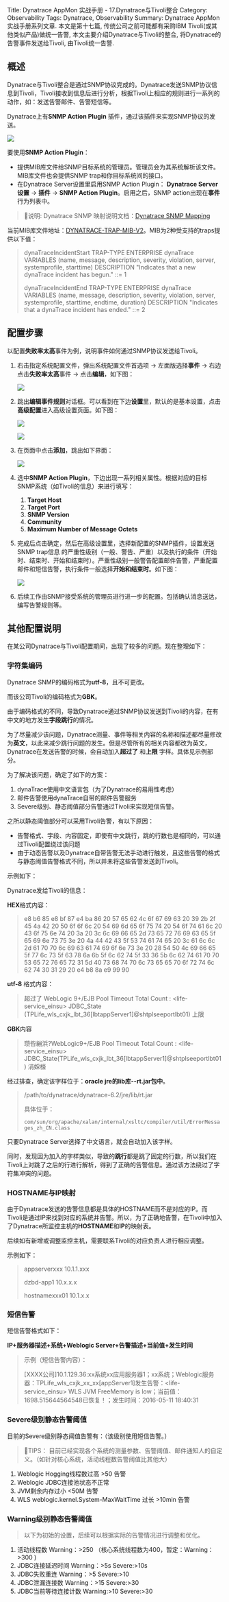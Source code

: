 Title: Dynatrace AppMon 实战手册 - 17.Dynatrace与Tivoli整合
Category: Observability
Tags: Dynatrace, Observability
Summary: Dynatrace AppMon 实战手册系列文章. 本文是第十七篇, 传统公司之前可能都有采购IBM Tivoli(或其他类似产品)做统一告警, 本文主要介绍Dynatrace与Tivoli的整合, 将Dynatrace的告警事件发送给Tivoli, 由Tivoli统一告警.

## 概述

Dynatrace与Tivoli整合是通过SNMP协议完成的。Dynatrace发送SNMP协议信息到Tivoli，Tivoli接收到信息后进行分析，根据Tivoli上相应的规则进行一系列的动作，如：发送告警邮件、告警短信等。

Dynatrace上有**SNMP Action Plugin** 插件，通过该插件来实现SNMP协议的发送。

![](http://pic.yupoo.com/east4ming_v/FXU473ky/medium.jpg)

要使用**SNMP Action Plugin**：

- 提供MIB库文件给SNMP目标系统的管理员。管理员会为其系统解析该文件。MIB库文件也会提供SNMP trap和你目标系统间的接口。
- 在Dynatrace Server设置里启用SNMP Action Plugin： **Dynatrace Server设置** -> **插件** -> **SNMP Action Plugin**。启用之后，SNMP action出现在**事件**行为列表中。

> :notebook:说明:
> Dynatrace SNMP 映射说明文档：[Dynatrace SNMP Mapping](http://cloud.189.cn/t/AfayAfvEjem2)

当前MIB库文件地址：[DYNATRACE-TRAP-MIB-V2](https://community.dynatrace.com/community/download/attachments/221381746/DYNATRACE-TRAP-MIB-V2?version=1&modificationDate=1432016056067&api=v2)。MIB为2种受支持的traps提供以下值：

> dynaTraceIncidentStart TRAP-TYPE
> ENTERPRISE dynaTrace
> VARIABLES (name, message, description, severity, violation, server, systemprofile, starttime)
> DESCRIPTION "Indicates that a new dynaTrace incident has begun."
> ::= 1
>
> dynaTraceIncidentEnd TRAP-TYPE
> ENTERPRISE dynaTrace
> VARIABLES (name, message, description, severity, violation, server, systemprofile, starttime, endtime, duration)
> DESCRIPTION "Indicates that a dynaTrace incident has ended."
> ::= 2

## 配置步骤

以配置**失败率太高**事件为例，说明事件如何通过SNMP协议发送给Tivoli。

1. 右击指定系统配置文件，弹出系统配置文件首选项 -> 左面版选择**事件** -> 右边点击**失败率太高**事件 -> 点击**编辑**，如下图：

   ![](http://pic.yupoo.com/east4ming_v/FXU47qEb/ZZaXa.jpg)

2. 跳出**编辑事件规则**对话框。可以看到在下边**设置**里，默认的是基本设置，点击**高级配置**进入高级设置页面。如下图：

   ![](http://pic.yupoo.com/east4ming_v/FXU47xJD/c5CA3.jpg)

   ![](http://pic.yupoo.com/east4ming_v/FXU47CET/medium.jpg)

3. 在页面中点击**添加**，跳出如下界面：

   ![](http://pic.yupoo.com/east4ming_v/FXU47az8/medium.jpg)

4. 选中**SNMP Action Plugin**，下边出现一系列相关属性。根据对应的目标SNMP系统（如Tivoli的信息）来进行填写：

    1. **Target Host**
    2. **Target Port**
    3. **SNMP Version**
    4. **Community**
    5. **Maximum Number of Message Octets**

5. 完成后点击确定，然后在高级设置里，选择新配置的SNMP插件，设置发送SNMP trap信息 的严重性级别（一般、警告、严重）以及执行的条件（开始时、结束时、开始和结束时）。严重性级别一般警告配置邮件告警，严重配置邮件和短信告警，执行条件一般选择**开始和结束时**。如下图：

   ![](http://pic.yupoo.com/east4ming_v/FXU47iXN/PCCU0.jpg)

6. 后续工作由SNMP接受系统的管理员进行进一步的配置。包括确认消息送达，编写告警规则等。

## 其他配置说明

在某公司Dynatrace与Tivoli配置期间，出现了较多的问题。现在整理如下：

### 字符集编码

Dynatrace SNMP的编码格式为**utf-8**，且不可更改。

而该公司Tivoli的编码格式为**GBK**。

由于编码格式的不同，导致Dynatrace通过SNMP协议发送到Tivoli的内容，在有中文的地方发生**字段跳行**的情况。

为了尽量减少该问题，Dynatrace测量、事件等相关内容的名称和描述都尽量修改为**英文**，以此来减少跳行问题的发生。但是尽管所有的相关内容都改为英文，Dynatrace在发送告警的时候，会自动加入**超过了** 和**上限** 字样。具体见示例部分。

为了解决该问题，确定了如下的方案：

1. dynaTrace使用中文语言包（为了Dynatrace的易用性考虑）
2. 邮件告警使用dynaTrace自带的邮件告警服务
3. Severe级别、静态阈值部分告警通过Tivoli来实现短信告警。

之所以静态阈值部分可以采用Tivoli告警，有以下原因：

- 告警格式、字段、内容固定，即使有中文跳行，跳的行数也是相同的，可以通过Tivoli配置绕过该问题
- 由于动态告警以及Dynatrace自带告警无法手动进行触发，且这些告警的格式与静态阈值告警格式不同，所以并未将这些告警发送到Tivoli。

示例如下：

Dynatrace发给Tivoli的信息：

**HEX**格式内容：

> e8 b6 85 e8 bf 87 e4
> ba 86 20 57 65 62 4c 6f 67 69 63 20 39 2b 2f 45 4a 42 20 50 6f 6f 6c 20 54 69
> 6d 65 6f 75 74 20 54 6f 74 61 6c 20 43 6f 75 6e 74 20 3a 20 3c 6c 69 66 65 2d
> 73 65 72 76 69 63 65 5f 65 69 6e 73 75 3e 20 4a 44 42 43 5f 53 74 61 74 65 20 3c
> 61 6c 6c 2d 61 70 70 6c 69 63 61 74 69 6f 6e 73 3e 20 28 54 50 4c 69 66 65 5f
> 77 6c 73 5f 63 78 6a 6b 5f 6c 62 74 5f 33 36 5b 6c 62 74 61 70 70 53 65 72 76
> 65 72 31 5d 40 73 68 74 70 6c 73 65 65 70 6f 72 74 6c 62 74 30 31 29 20 e4 b8
> 8a e9 99 90

**utf-8** 格式内容：

> 超过了
> WebLogic 9+/EJB Pool Timeout Total Count : <life-service_einsu>
> JDBC_State <all-applications>
> (TPLife_wls_cxjk_lbt_36[lbtappServer1]@shtplseeportlbt01) 上限

**GBK**内容

> 瓒呰繃浜?WebLogic9+/EJB Pool Timeout Total Count : <life-service_einsu> JDBC_State<all-applications>(TPLife_wls_cxjk_lbt_36[lbtappServer1]@shtplseeportlbt01) 涓婇檺

经过排查，确定该字样位于：**oracle jre的lib库--rt.jar包中**。

> /path/to/dynatrace/dynatrace-6.2/jre/lib/rt.jar
>
> 具体位于：
>
> `com/sun/org/apache/xalan/internal/xsltc/compiler/util/ErrorMessages_zh_CN.class`

只要Dynatrace Server选择了中文语言，就会自动加入该字样。

同时，发现因为加入的字样类似，导致的**跳行**都是跳了固定的行数，所以我们在Tivoli上对跳了之后的行进行解析，得到了正确的告警信息。通过该方法绕过了字符集冲突的问题。

### HOSTNAME与IP映射

由于Dynatrace发送的告警信息都是具体的HOSTNAME而不是对应的IP。而Tivoli是通过IP来找到对应的系统并告警。所以，为了正确地告警，在Tivoli中加入了Dynatrace所监控主机的**HOSTNAME**和**IP**的映射表。

后续如有新增或调整监控主机，需要联系Tivoli的对应负责人进行相应调整。

示例如下：

> appserverxxx 10.1.1.xxx
>
> dzbd-app1 10.x.x.x
>
> hostnamexxx01 10.1.x.x

### 短信告警

短信告警格式如下：

**IP+服务器描述+系统+Weblogic Server+告警描述+当前值+发生时间**

> 示例（短信告警内容）：
>
> [XXXX公司]10.1.129.36:xx系统xx应用服务器1；xx系统；Weblogic服务器：TPLife_wls_cxjk_xx_xx[appServer1]发生告警：<life-service_einsu> WLS JVM FreeMemory is low；当前值：1698.515644564548已恢复！；发生时间：2016-05-11
> 18:40:31

### Severe级别静态告警阈值

目前的Severe级别静态阈值告警有：（该级别使用短信告警。）

> :notebook:TIPS：
> 目前已经实现各个系统的测量参数、告警阈值、邮件通知人的自定义。（如针对核心系统，活动线程数告警阈值比其他大）

1. Weblogic Hogging线程数过高     >50 告警
2. Weblogic JDBC连接池状态不正常
3. JVM剩余内存过小                    <50M 告警
4. WLS weblogic.kernel.System-MaxWaitTime 过长     >10min 告警

### Warning级别静态告警阈值

> 以下为初始的设置，后续可以根据实际的告警情况进行调整和优化。

1. 活动线程数     Warning：>250    （核心系统线程数为400，暂定：Warning： >300 )
2. JDBC连接延迟时间    Warning：>5s  Severe:>10s
3. JDBC失败重连        Warning：>5      Severe:>10
4. JDBC泄漏连接数    Warning：>15   Severe:>30
5. JDBC当前等待连接计数   Warning:>10  Severe:>30
